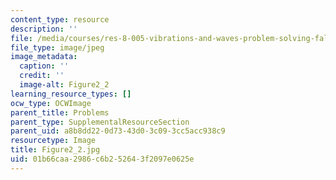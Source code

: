 ```yaml
---
content_type: resource
description: ''
file: /media/courses/res-8-005-vibrations-and-waves-problem-solving-fall-2012/01b66caa2986c6b252643f2097e0625e_figure2_2.jpg
file_type: image/jpeg
image_metadata:
  caption: ''
  credit: ''
  image-alt: Figure2_2
learning_resource_types: []
ocw_type: OCWImage
parent_title: Problems
parent_type: SupplementalResourceSection
parent_uid: a8b8dd22-0d73-43d0-3c09-3cc5acc938c9
resourcetype: Image
title: Figure2_2.jpg
uid: 01b66caa-2986-c6b2-5264-3f2097e0625e
---
```


